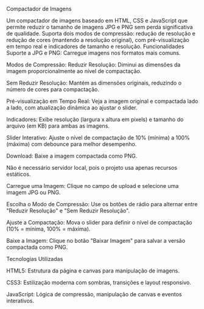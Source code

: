 Compactador de Imagens

Um compactador de imagens baseado em HTML, CSS e JavaScript que permite reduzir o tamanho de imagens JPG e PNG sem perda significativa de qualidade. Suporta dois modos de compressão: redução de resolução e redução de cores (mantendo a resolução original), com pré-visualização em tempo real e indicadores de tamanho e resolução.
Funcionalidades
Suporte a JPG e PNG: Carregue imagens nos formatos mais comuns.

Modos de Compressão:
Reduzir Resolução: Diminui as dimensões da imagem proporcionalmente ao nível de compactação.

Sem Reduzir Resolução: Mantém as dimensões originais, reduzindo o número de cores para compactação.

Pré-visualização em Tempo Real: Veja a imagem original e compactada lado a lado, com atualização dinâmica ao ajustar o slider.

Indicadores: Exibe resolução (largura x altura em pixels) e tamanho do arquivo (em KB) para ambas as imagens.

Slider Interativo: Ajuste o nível de compactação de 10% (mínima) a 100% (máxima) com debounce para melhor desempenho.

Download: Baixe a imagem compactada como PNG.

Não é necessário servidor local, pois o projeto usa apenas recursos estáticos.

Carregue uma Imagem:
Clique no campo de upload e selecione uma imagem JPG ou PNG.

Escolha o Modo de Compressão:
Use os botões de rádio para alternar entre "Reduzir Resolução" e "Sem Reduzir Resolução".

Ajuste a Compactação:
Mova o slider para definir o nível de compactação (10% = mínima, 100% = máxima).

Baixe a Imagem:
Clique no botão "Baixar Imagem" para salvar a versão compactada como PNG.

Tecnologias Utilizadas

HTML5: Estrutura da página e canvas para manipulação de imagens.

CSS3: Estilização moderna com sombras, transições e layout responsivo.

JavaScript: Lógica de compressão, manipulação de canvas e eventos interativos.

